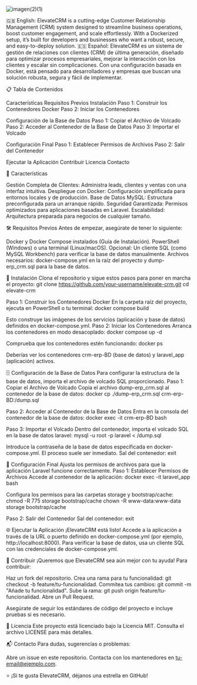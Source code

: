 ![imagen(2)(1)](https://github.com/user-attachments/assets/59f7dbfd-bd9e-4020-9528-38c0805a0eae)




🇬🇧 English: ElevateCRM is a cutting-edge Customer Relationship Management (CRM) system designed to streamline business operations, boost customer engagement, and scale effortlessly. With a Dockerized setup, it’s built for developers and businesses who want a robust, secure, and easy-to-deploy solution.
🇪🇸 Español: ElevateCRM es un sistema de gestión de relaciones con clientes (CRM) de última generación, diseñado para optimizar procesos empresariales, mejorar la interacción con los clientes y escalar sin complicaciones. Con una configuración basada en Docker, está pensado para desarrolladores y empresas que buscan una solución robusta, segura y fácil de implementar.

📋 Tabla de Contenidos

Características
Requisitos Previos
Instalación
Paso 1: Construir los Contenedores Docker
Paso 2: Iniciar los Contenedores


Configuración de la Base de Datos
Paso 1: Copiar el Archivo de Volcado
Paso 2: Acceder al Contenedor de la Base de Datos
Paso 3: Importar el Volcado


Configuración Final
Paso 1: Establecer Permisos de Archivos
Paso 2: Salir del Contenedor


Ejecutar la Aplicación
Contribuir
Licencia
Contacto


🌟 Características

Gestión Completa de Clientes: Administra leads, clientes y ventas con una interfaz intuitiva.
Despliegue con Docker: Configuración simplificada para entornos locales y de producción.
Base de Datos MySQL: Estructura preconfigurada para un arranque rápido.
Seguridad Garantizada: Permisos optimizados para aplicaciones basadas en Laravel.
Escalabilidad: Arquitectura preparada para negocios de cualquier tamaño.


🛠️ Requisitos Previos
Antes de empezar, asegúrate de tener lo siguiente:

Docker y Docker Compose instalados (Guía de Instalación).
PowerShell (Windows) o una terminal (Linux/macOS).
Opcional: Un cliente SQL (como MySQL Workbench) para verificar la base de datos manualmente.
Archivos necesarios: docker-compose.yml en la raíz del proyecto y dump-erp_crm.sql para la base de datos.


🚀 Instalación
Clona el repositorio y sigue estos pasos para poner en marcha el proyecto:
git clone https://github.com/your-username/elevate-crm.git
cd elevate-crm

Paso 1: Construir los Contenedores Docker
En la carpeta raíz del proyecto, ejecuta en PowerShell o tu terminal:
docker compose build

Esto construye las imágenes de los servicios (aplicación y base de datos) definidos en docker-compose.yml.
Paso 2: Iniciar los Contenedores
Arranca los contenedores en modo desacoplado:
docker compose up -d

Comprueba que los contenedores estén funcionando:
docker ps

Deberías ver los contenedores crm-erp-BD (base de datos) y laravel_app (aplicación) activos.

🗄️ Configuración de la Base de Datos
Para configurar la estructura de la base de datos, importa el archivo de volcado SQL proporcionado.
Paso 1: Copiar el Archivo de Volcado
Copia el archivo dump-erp_crm.sql al contenedor de la base de datos:
docker cp ./dump-erp_crm.sql crm-erp-BD:/dump.sql

Paso 2: Acceder al Contenedor de la Base de Datos
Entra en la consola del contenedor de la base de datos:
docker exec -it crm-erp-BD bash

Paso 3: Importar el Volcado
Dentro del contenedor, importa el volcado SQL en la base de datos laravel:
mysql -u root -p laravel < /dump.sql

Introduce la contraseña de la base de datos especificada en docker-compose.yml. El proceso suele ser inmediato. Sal del contenedor:
exit


🔧 Configuración Final
Ajusta los permisos de archivos para que la aplicación Laravel funcione correctamente.
Paso 1: Establecer Permisos de Archivos
Accede al contenedor de la aplicación:
docker exec -it laravel_app bash

Configura los permisos para las carpetas storage y bootstrap/cache:
chmod -R 775 storage bootstrap/cache
chown -R www-data:www-data storage bootstrap/cache

Paso 2: Salir del Contenedor
Sal del contenedor:
exit


🌐 Ejecutar la Aplicación
¡ElevateCRM está listo! Accede a la aplicación a través de la URL o puerto definido en docker-compose.yml (por ejemplo, http://localhost:8000).
Para verificar la base de datos, usa un cliente SQL con las credenciales de docker-compose.yml.

🤝 Contribuir
¡Queremos que ElevateCRM sea aún mejor con tu ayuda! Para contribuir:

Haz un fork del repositorio.
Crea una rama para tu funcionalidad: git checkout -b feature/tu-funcionalidad.
Commitea tus cambios: git commit -m "Añade tu funcionalidad".
Sube la rama: git push origin feature/tu-funcionalidad.
Abre un Pull Request.

Asegúrate de seguir los estándares de código del proyecto e incluye pruebas si es necesario.

📜 Licencia
Este proyecto está licenciado bajo la Licencia MIT. Consulta el archivo LICENSE para más detalles.

📬 Contacto
Para dudas, sugerencias o problemas:

Abre un issue en este repositorio.
Contacta con los mantenedores en tu-email@ejemplo.com.

⭐ ¡Si te gusta ElevateCRM, déjanos una estrella en GitHub!

